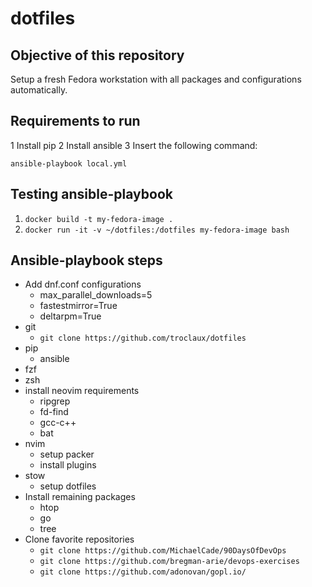 # dotfiles

## Objective of this repository
Setup a fresh Fedora workstation with all packages and configurations automatically.

## Requirements to run
1 Install pip
2 Install ansible
3 Insert the following command:
```
ansible-playbook local.yml
```
## Testing ansible-playbook

1. ```docker build -t my-fedora-image .```
2. ```docker run -it -v ~/dotfiles:/dotfiles my-fedora-image bash```

## Ansible-playbook steps

- Add dnf.conf configurations
    - max_parallel_downloads=5
    - fastestmirror=True
    - deltarpm=True
- git
    - ```git clone https://github.com/troclaux/dotfiles```
- pip
    - ansible
- fzf
- zsh
- install neovim requirements
    - ripgrep
    - fd-find
    - gcc-c++
    - bat
- nvim
    - setup packer
    - install plugins
- stow
    - setup dotfiles
- Install remaining packages
    - htop
    - go
    - tree
- Clone favorite repositories
    - ```git clone https://github.com/MichaelCade/90DaysOfDevOps```
    - ```git clone https://github.com/bregman-arie/devops-exercises```
    - ```git clone https://github.com/adonovan/gopl.io/```

